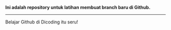 
**Ini adalah repository untuk latihan membuat branch baru di Github.**
______________________________________________________________________
Belajar Github di Dicoding itu seru!<br>

